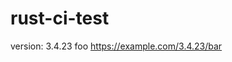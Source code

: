# rust-ci-test

<!-- x-release-please-start-version -->

version: 3.4.23 foo
https://example.com/3.4.23/bar

<!-- x-release-please-end -->

